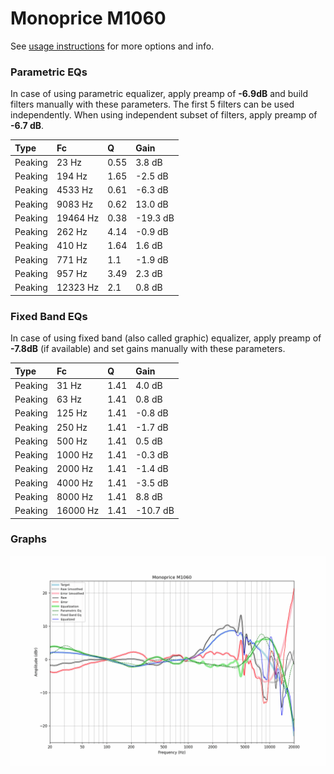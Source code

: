 # Monoprice M1060
See [usage instructions](https://github.com/jaakkopasanen/AutoEq#usage) for more options and info.

### Parametric EQs
In case of using parametric equalizer, apply preamp of **-6.9dB** and build filters manually
with these parameters. The first 5 filters can be used independently.
When using independent subset of filters, apply preamp of **-6.7 dB**.

| Type    | Fc       |    Q | Gain     |
|:--------|:---------|:-----|:---------|
| Peaking | 23 Hz    | 0.55 | 3.8 dB   |
| Peaking | 194 Hz   | 1.65 | -2.5 dB  |
| Peaking | 4533 Hz  | 0.61 | -6.3 dB  |
| Peaking | 9083 Hz  | 0.62 | 13.0 dB  |
| Peaking | 19464 Hz | 0.38 | -19.3 dB |
| Peaking | 262 Hz   | 4.14 | -0.9 dB  |
| Peaking | 410 Hz   | 1.64 | 1.6 dB   |
| Peaking | 771 Hz   | 1.1  | -1.9 dB  |
| Peaking | 957 Hz   | 3.49 | 2.3 dB   |
| Peaking | 12323 Hz | 2.1  | 0.8 dB   |

### Fixed Band EQs
In case of using fixed band (also called graphic) equalizer, apply preamp of **-7.8dB**
(if available) and set gains manually with these parameters.

| Type    | Fc       |    Q | Gain     |
|:--------|:---------|:-----|:---------|
| Peaking | 31 Hz    | 1.41 | 4.0 dB   |
| Peaking | 63 Hz    | 1.41 | 0.8 dB   |
| Peaking | 125 Hz   | 1.41 | -0.8 dB  |
| Peaking | 250 Hz   | 1.41 | -1.7 dB  |
| Peaking | 500 Hz   | 1.41 | 0.5 dB   |
| Peaking | 1000 Hz  | 1.41 | -0.3 dB  |
| Peaking | 2000 Hz  | 1.41 | -1.4 dB  |
| Peaking | 4000 Hz  | 1.41 | -3.5 dB  |
| Peaking | 8000 Hz  | 1.41 | 8.8 dB   |
| Peaking | 16000 Hz | 1.41 | -10.7 dB |

### Graphs
![](./Monoprice%20M1060.png)